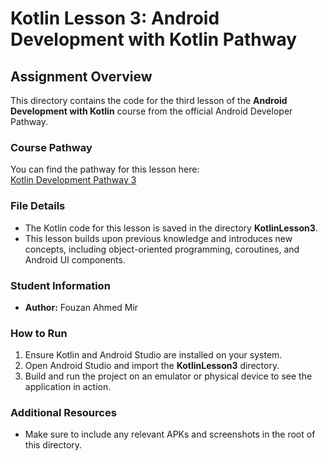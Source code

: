 # Kotlin Lesson 3: Android Development with Kotlin Pathway

## Assignment Overview
This directory contains the code for the third lesson of the **Android Development with Kotlin** course from the official Android Developer Pathway.

### Course Pathway
You can find the pathway for this lesson here:  
[Kotlin Development Pathway 3](https://developer.android.com/courses/pathways/android-development-with-kotlin-3)

### File Details
- The Kotlin code for this lesson is saved in the directory **KotlinLesson3**.
- This lesson builds upon previous knowledge and introduces new concepts, including object-oriented programming, coroutines, and Android UI components.

### Student Information
- **Author:** Fouzan Ahmed Mir

### How to Run
1. Ensure Kotlin and Android Studio are installed on your system.
2. Open Android Studio and import the **KotlinLesson3** directory.
3. Build and run the project on an emulator or physical device to see the application in action.

### Additional Resources
- Make sure to include any relevant APKs and screenshots in the root of this directory.
